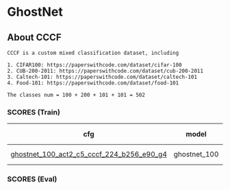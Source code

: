 # GhostNet

## About CCCF

    CCCF is a custom mixed classification dataset, including

    1. CIFAR100: https://paperswithcode.com/dataset/cifar-100
    2. CUB-200-2011: https://paperswithcode.com/dataset/cub-200-2011
    3. Caltech-101: https://paperswithcode.com/dataset/caltech-101
    4. Food-101: https://paperswithcode.com/dataset/food-101

    The classes num = 100 + 200 + 101 + 101 = 502

### SCORES (Train)

| cfg |    model   |   top1/top3/top5/top10   |       loss       | optimizer | lr-scheduler | epoch | pretrained |
|:---:|:----------:|:-------------:|:----------------:|:---------:|:------------:|:-----:|:-----:|
|  [ghostnet_100_act2_c5_cccf_224_b256_e90_g4](../../configs/cccf/ghostnet/ghostnet_100_act2_c5_cccf_224_b256_e90_g4.yaml)   |  ghostnet_100  | 52.885 / 69.547 / 76.293 / 83.899  | CrossEntropyLoss |    SGD    |  MultiStepLR |   90  |   True  |

### SCORES (Eval)

[comment]: <> (| cfg |    model   |   top1/top3/top5/top10   |   feat_type   | max_num | aggregate | enhance | distance | rank |)

[comment]: <> (|:---:|:----------:|:-------------:|:----------------:|:---------:|:------------:|:-----:|:-----:|:-----:|)

[comment]: <> (|  [ghostnet_100_act2_c50_cosine_cccf_224_b256_e90_g4]&#40;../configs/cccf/ghostnet/ghostnet_100_act2_c50_cosine_cccf_224_b256_e90_g4.yaml&#41;   |  ghostnet_100  | 58.102 / 72.389 / 77.354 / 83.366   | act2 |    50    |  identity |   identity  |   cosine  | normal  |)

[comment]: <> (|  [ghostnet_100_conv_head_c50_cosine_cccf_224_b256_e90_g4]&#40;../configs/cccf/ghostnet/ghostnet_100_conv_head_c50_cosine_cccf_224_b256_e90_g4.yaml&#41;   |  ghostnet_100  | 58.093 / 72.380 / 77.373 / 83.375   | conv_head |    50    |  identity |   identity  |   cosine  | normal  |)

[comment]: <> (|  [ghostnet_100_fc_c50_cosine_cccf_224_b256_e90_g4]&#40;../configs/cccf/ghostnet/ghostnet_100_fc_c50_cosine_cccf_224_b256_e90_g4.yaml&#41;   |  ghostnet_100  | 55.390 / 70.407 / 76.185 / 82.422   | fc |    50    |  identity |   identity  |   cosine  | normal  |)

[comment]: <> (|  [ghostnet_100_conv_head_c5_cosine_cccf_224_b256_e90_g4]&#40;../configs/cccf/ghostnet/ghostnet_100_conv_head_c5_cosine_cccf_224_b256_e90_g4.yaml&#41;   |  ghostnet_100  | 54.904 / 70.341 / 75.970 / 83.207  | conv_head |    5    |  identity |   identity  |   cosine  | normal  |)

[comment]: <> (|  [ghostnet_100_act2_c5_cosine_cccf_224_b256_e90_g4]&#40;../configs/cccf/ghostnet/ghostnet_100_act2_c5_cosine_cccf_224_b256_e90_g4.yaml&#41;   |  ghostnet_100  | 54.904 / 70.341 / 75.961 / 83.226  | act2 |    5    |  identity |   identity  |   cosine  | normal  |)

[comment]: <> (|  [ghostnet_100_act2_c50_cccf_224_b256_e90_g4]&#40;../configs/cccf/ghostnet/ghostnet_100_act2_c50_cccf_224_b256_e90_g4.yaml&#41;   |  ghostnet_100  | 52.445 / 67.377 / 73.277 / 79.785   | act2 |    50    |  identity |   identity  |   euclidean  | normal  |)

[comment]: <> (|  [ghostnet_100_conv_head_c50_cccf_224_b256_e90_g4]&#40;../configs/cccf/ghostnet/ghostnet_100_conv_head_c50_cccf_224_b256_e90_g4.yaml&#41;   |  ghostnet_100  | 52.445 / 67.377 / 73.277 / 79.776   | conv_head |    50    |  identity |   identity  |   euclidean  | normal  |)

[comment]: <> (|  [ghostnet_100_act2_c60_cccf_224_b256_e90_g4]&#40;../configs/cccf/ghostnet/ghostnet_100_act2_c60_cccf_224_b256_e90_g4.yaml&#41;   |  ghostnet_100  | 52.436 / 67.415 / 73.324 / 79.719  | act2 |    60    |  identity |   identity  |   euclidean  | normal  |)

[comment]: <> (|  [ghostnet_100_act2_c70_cccf_224_b256_e90_g4]&#40;../configs/cccf/ghostnet/ghostnet_100_act2_c70_cccf_224_b256_e90_g4.yaml&#41;   |  ghostnet_100  | 52.417 / 67.415 / 73.305 / 79.701  | act2 |    70    |  identity |   identity  |   euclidean  | normal  |)

[comment]: <> (|  [ghostnet_100_act2_c40_cccf_224_b256_e90_g4]&#40;../configs/cccf/ghostnet/ghostnet_100_act2_c40_cccf_224_b256_e90_g4.yaml&#41;   |  ghostnet_100  | 52.258 / 67.377 / 73.268 / 79.738   | act2 |    40    |  identity |   identity  |   euclidean  | normal  |)

[comment]: <> (|  [ghostnet_100_act2_c30_cccf_224_b256_e90_g4]&#40;../configs/cccf/ghostnet/ghostnet_100_act2_c30_cccf_224_b256_e90_g4.yaml&#41;   |  ghostnet_100  | 51.903 / 67.181 / 73.249 / 79.645   | act2 |    30    |  identity |   identity  |   euclidean  | normal  |)

[comment]: <> (|  [ghostnet_100_fc_c50_cccf_224_b256_e90_g4]&#40;../configs/cccf/ghostnet/ghostnet_100_fc_c50_cccf_224_b256_e90_g4.yaml&#41;   |  ghostnet_100  | 51.716 / 67.546 / 73.932 / 80.888  | fc |    50    |  identity |   identity  |   euclidean  | normal  |)

[comment]: <> (|  [ghostnet_100_fc_c5_cosine_cccf_224_b256_e90_g4]&#40;../configs/cccf/ghostnet/ghostnet_100_fc_c5_cosine_cccf_224_b256_e90_g4.yaml&#41;   |  ghostnet_100  | 51.697 / 67.742 / 74.596 / 81.917  | fc |    5    |  identity |   identity  |   cosine  | normal  |)

[comment]: <> (|  [ghostnet_100_act2_c20_cccf_224_b256_e90_g4]&#40;../configs/cccf/ghostnet/ghostnet_100_act2_c20_cccf_224_b256_e90_g4.yaml&#41;   |  ghostnet_100  | 51.360 / 66.919 / 72.894 / 79.364   | act2 |    20    |  identity |   identity  |   euclidean  | normal  |)

[comment]: <> (|  [ghostnet_100_act2_c10_cccf_224_b256_e90_g4]&#40;../configs/cccf/ghostnet/ghostnet_100_act2_c10_cccf_224_b256_e90_g4.yaml&#41;   |  ghostnet_100  | 50.229 / 65.732 / 72.052 / 79.243  | act2 |    10    |  identity |   identity  |   euclidean  | normal  |)

[comment]: <> (|  [ghostnet_100_conv_head_c5_cccf_224_b256_e90_g4]&#40;../configs/cccf/ghostnet/ghostnet_100_conv_head_c5_cccf_224_b256_e90_g4.yaml&#41;   |  ghostnet_100  | 48.172 / 63.759 / 70.201 / 77.887  | conv_head |    5    |  identity |   identity  |   euclidean  | normal  |)

[comment]: <> (|  [ghostnet_100_act2_c5_cccf_224_b256_e90_g4]&#40;../configs/cccf/ghostnet/ghostnet_100_act2_c5_cccf_224_b256_e90_g4.yaml&#41;   |  ghostnet_100  | 48.172 / 63.740 / 70.201 / 77.878  | act2 |    5    |  identity |   identity  |   euclidean  | normal  |)

[comment]: <> (|  [ghostnet_100_fc_c5_cccf_224_b256_e90_g4]&#40;../configs/cccf/ghostnet/ghostnet_100_fc_c5_cccf_224_b256_e90_g4.yaml&#41;   |  ghostnet_100  | 47.564 / 64.778 / 71.763 / 80.112  | fc |    5    |  identity |   identity  |   euclidean  | normal  |)

[comment]: <> (|  [ghostnet_100_blocks_gem_c5_cosine_cccf_224_b256_e90_g4]&#40;../configs/cccf/ghostnet/ghostnet_100_blocks_gem_c5_cosine_cccf_224_b256_e90_g4.yaml&#41;   |  ghostnet_100  | 43.385 / 59.645 / 66.227 / 73.922  | blocks |    5    |  gem |   identity  |   cosine  | normal  |)

[comment]: <> (|  [ghostnet_100_blocks_gap_c5_cccf_224_b256_e90_g4]&#40;../configs/cccf/ghostnet/ghostnet_100_blocks_gap_c5_cccf_224_b256_e90_g4.yaml&#41;   |  ghostnet_100  | 41.206 / 56.802 / 63.806 / 72.099  | blocks |    5    |  gap |   identity  |   euclidean  | normal  |)

[comment]: <> (|  [ghostnet_100_global_pool_c5_cccf_224_b256_e90_g4]&#40;../configs/cccf/ghostnet/ghostnet_100_global_pool_c5_cccf_224_b256_e90_g4.yaml&#41;   |  ghostnet_100  | 41.197 / 56.812 / 63.824 / 72.137  | global_pool |    5    |  identity |   identity  |   euclidean  | normal  |)

[comment]: <> (|  [ghostnet_100_blocks_crow_c5_cccf_224_b256_e90_g4]&#40;../configs/cccf/ghostnet/ghostnet_100_blocks_crow_c5_cccf_224_b256_e90_g4.yaml&#41;   |  ghostnet_100  | 39.785 / 54.867 / 61.169 / 69.799  | blocks |    5    |  crow |   identity  |   euclidean  | normal  |)

[comment]: <> (|  [ghostnet_100_blocks_gem_c5_cccf_224_b256_e90_g4]&#40;../configs/cccf/ghostnet/ghostnet_100_blocks_gem_c5_cccf_224_b256_e90_g4.yaml&#41;   |  ghostnet_100  | 38.308 / 54.053 / 61.178 / 70.173  | blocks |    5    |  gem |   identity  |   euclidean  | normal  |)

[comment]: <> (|  [ghostnet_100_blocks_gmp_c5_cccf_224_b256_e90_g4]&#40;../configs/cccf/ghostnet/ghostnet_100_blocks_gmp_c5_cccf_224_b256_e90_g4.yaml&#41;   |  ghostnet_100  | 33.857 / 49.687 / 56.980 / 66.339  | blocks |    5    |  gmp |   identity  |   euclidean  | normal  |)

[comment]: <> (|  [ghostnet_100_blocks_spoc_c5_cccf_224_b256_e90_g4]&#40;../configs/cccf/ghostnet/ghostnet_100_blocks_spoc_c5_cccf_224_b256_e90_g4.yaml&#41;   |  ghostnet_100  | 28.957 / 41.861 / 48.153 / 56.260  | blocks |    5    |  spoc |   identity  |   euclidean  | normal  |)

[comment]: <> (|  [ghostnet_100_blocks_r_mac_c5_cccf_224_b256_e90_g4]&#40;../configs/cccf/ghostnet/ghostnet_100_blocks_r_mac_c5_cccf_224_b256_e90_g4.yaml&#41;   |  ghostnet_100  | 23.114 / 35.718 / 42.338 / 51.304  | blocks |    5    |  r_mac |   identity  |   euclidean  | normal  |)

[comment]: <> (|  [ghostnet_100_blocks_c5_cccf_224_b256_e90_g4]&#40;../configs/cccf/ghostnet/ghostnet_100_blocks_c5_cccf_224_b256_e90_g4.yaml&#41;   |  ghostnet_100  | 6.255 / 9.696 / 11.650 / 16.568  | blocks |    5    |  identity |   identity  |   euclidean  | normal  |)
